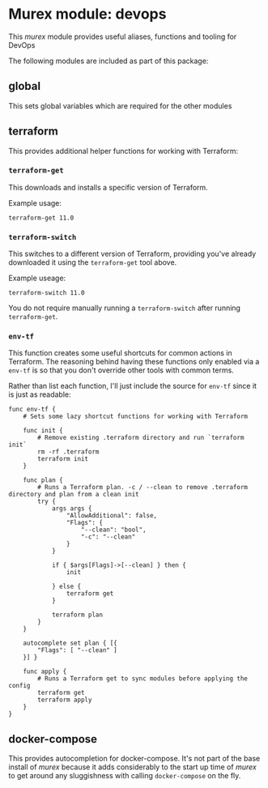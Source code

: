 # Murex module: devops

This _murex_ module provides useful aliases, functions and tooling for DevOps

The following modules are included as part of this package:

## global

This sets global variables which are required for the other modules

## terraform

This provides additional helper functions for working with Terraform:

### `terraform-get`

This downloads and installs a specific version of Terraform.

Example usage:

    terraform-get 11.0
    
### `terraform-switch`

This switches to a different version of Terraform, providing you've already
downloaded it using the `terraform-get` tool above.

Example useage:

    terraform-switch 11.0
    
You do not require manually running a `terraform-switch` after running
`terraform-get`.

### `env-tf`

This function creates some useful shortcuts for common actions in Terraform.
The reasoning behind having these functions only enabled via a `env-tf` is so
that you don't override other tools with common terms.

Rather than list each function, I'll just include the source for `env-tf` since
it is just as readable:

    func env-tf {
        # Sets some lazy shortcut functions for working with Terraform

        func init {
            # Remove existing .terraform directory and run `terraform init`
            rm -rf .terraform
            terraform init
        }

        func plan {
            # Runs a Terraform plan. -c / --clean to remove .terraform directory and plan from a clean init
            try {
                args args {
                    "AllowAdditional": false,
                    "Flags": {
                        "--clean": "bool",
                        "-c": "--clean"
                    }
                }

                if { $args[Flags]->[--clean] } then {
                    init
     
                } else {
                    terraform get
                }
            
                terraform plan
            }
        }

        autocomplete set plan { [{
            "Flags": [ "--clean" ]
        }] }

        func apply {
            # Runs a Terraform get to sync modules before applying the config
            terraform get
            terraform apply
        }
    }

## docker-compose

This provides autocompletion for docker-compose. It's not part of the base
install of _murex_ because it adds considerably to the start up time of
_murex_ to get around any sluggishness with calling `docker-compose` on the
fly.
